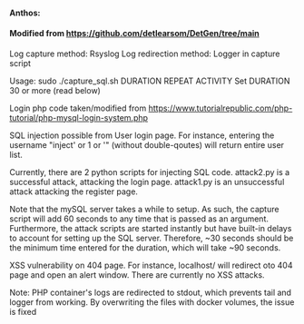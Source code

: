 #### Anthos:
#### Modified from https://github.com/detlearsom/DetGen/tree/main
Log capture method: Rsyslog
Log redirection method: Logger in capture script

Usage: sudo ./capture_sql.sh DURATION REPEAT ACTIVITY
Set DURATION 30 or more (read below)

Login php code taken/modified from https://www.tutorialrepublic.com/php-tutorial/php-mysql-login-system.php

SQL injection possible from User login page. For instance, entering the username "inject' or 1 or '" (without double-qoutes) will return entire user list.

Currently, there are 2 python scripts for injecting SQL code. attack2.py is a successful attack, attacking the login page. attack1.py is an unsuccessful attack attacking the register page.

Note that the mySQL server takes a while to setup. As such, the capture script will add 60 seconds to any time that is passed as an argument. Furthermore, the attack scripts are started instantly but have built-in delays to account for setting up the SQL server. Therefore, ~30 seconds should be the minimum time entered for the duration, which will take ~90 seconds.

XSS vulnerability on 404 page. For instance, localhost/<script>alert();</script> will redirect oto 404 page and open an alert window. There are currently no XSS attacks.

Note: PHP container's logs are redirected to stdout, which prevents tail and logger from working. By overwriting the files with docker volumes, the issue is fixed
